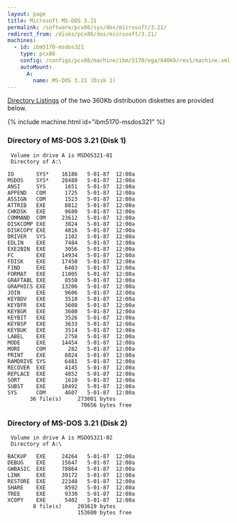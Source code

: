```yaml
---
layout: page
title: Microsoft MS-DOS 3.21
permalink: /software/pcx86/sys/dos/microsoft/3.21/
redirect_from: /disks/pcx86/dos/microsoft/3.21/
machines:
  - id: ibm5170-msdos321
    type: pcx86
    config: /configs/pcx86/machine/ibm/5170/ega/640kb/rev1/machine.xml
    autoMount:
      A:
        name: MS-DOS 3.21 (Disk 1)
---
```


[Directory Listings](#directory-of-ms-dos-321-disk-1) of the two 360Kb distribution diskettes are provided below.

{% include machine.html id="ibm5170-msdos321" %}

### Directory of MS-DOS 3.21 (Disk 1)

     Volume in drive A is MSDOS321-01
     Directory of A:\

    IO       SYS*    16186   5-01-87  12:00a
    MSDOS    SYS*    28480   5-01-87  12:00a
    ANSI     SYS      1651   5-01-87  12:00a
    APPEND   COM      1725   5-01-87  12:00a
    ASSIGN   COM      1523   5-01-87  12:00a
    ATTRIB   EXE      8812   5-01-87  12:00a
    CHKDSK   EXE      9680   5-01-87  12:00a
    COMMAND  COM     23612   5-01-87  12:00a
    DISKCOMP EXE      3824   5-01-87  12:00a
    DISKCOPY EXE      4816   5-01-87  12:00a
    DRIVER   SYS      1102   5-01-87  12:00a
    EDLIN    EXE      7484   5-01-87  12:00a
    EXE2BIN  EXE      3056   5-01-87  12:00a
    FC       EXE     14934   5-01-87  12:00a
    FDISK    EXE     17450   5-01-87  12:00a
    FIND     EXE      6403   5-01-87  12:00a
    FORMAT   EXE     11005   5-01-87  12:00a
    GRAFTABL EXE      8550   5-01-87  12:00a
    GRAPHICS EXE     13206   5-01-87  12:00a
    JOIN     EXE      9606   5-01-87  12:00a
    KEYBDV   EXE      3510   5-01-87  12:00a
    KEYBFR   EXE      3608   5-01-87  12:00a
    KEYBGR   EXE      3600   5-01-87  12:00a
    KEYBIT   EXE      3526   5-01-87  12:00a
    KEYBSP   EXE      3633   5-01-87  12:00a
    KEYBUK   EXE      3514   5-01-87  12:00a
    LABEL    EXE      2758   5-01-87  12:00a
    MODE     EXE     14454   5-01-87  12:00a
    MORE     COM       282   5-01-87  12:00a
    PRINT    EXE      8824   5-01-87  12:00a
    RAMDRIVE SYS      6481   5-01-87  12:00a
    RECOVER  EXE      4145   5-01-87  12:00a
    REPLACE  EXE      4852   5-01-87  12:00a
    SORT     EXE      1610   5-01-87  12:00a
    SUBST    EXE     10492   5-01-87  12:00a
    SYS      COM      4607   5-01-87  12:00a
           36 file(s)     273001 bytes
                           70656 bytes free

### Directory of MS-DOS 3.21 (Disk 2)

     Volume in drive A is MSDOS321-02
     Directory of A:\

    BACKUP   EXE     24264   5-01-87  12:00a
    DEBUG    EXE     15647   5-01-87  12:00a
    GWBASIC  EXE     78864   5-01-87  12:00a
    LINK     EXE     39172   5-01-87  12:00a
    RESTORE  EXE     22348   5-01-87  12:00a
    SHARE    EXE      8592   5-01-87  12:00a
    TREE     EXE      9330   5-01-87  12:00a
    XCOPY    EXE      5402   5-01-87  12:00a
            8 file(s)     203619 bytes
                          153600 bytes free
